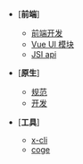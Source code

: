 - [**前端**]
  - [前端开发](./docs/devProcess/微应用开发流程.md)
  - [Vue UI 模块](./docs/devProcess/公共组件.md)
  - [JSI api](./docs/modules/all/模块-device.md)
  
- [**原生**]
  - [规范](./docs/modules/模块-规范.md)
  - [开发](./docs/modules/模块-开发.md)
    
- [**工具**]
  - [x-cli](./docs/product/x-cli.md)
  - [coge](./docs/product/coge.md)
  
<!--- **工程管理**-->
  <!--- [规范-质量控制](./docs/versionlize/规范-质量控制.md)-->
  <!--- [规范-git](./docs/versionlize/规范-git.md)-->
  
<!--- **设计**-->
  <!--- [基座设计](./基座设计.md)-->
  <!--- [包管理设计](./包管理设计.md) -->
  <!--- [单repo设计](./单repo设计.md)-->
  <!--- [安全1.0.stage](./todos-1.0.md)-->
  
